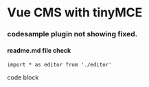 # Vue CMS with tinyMCE
### codesample plugin not showing fixed.
#### readme.md file check
```
import * as editor from './editor'
```
code block